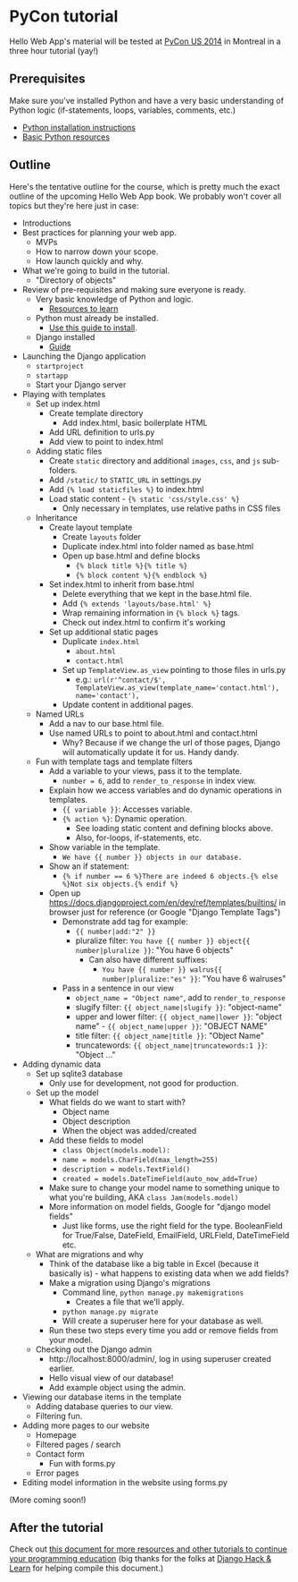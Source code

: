# PyCon tutorial

Hello Web App's material will be tested at [PyCon US
2014](https://us.pycon.org/2014/) in Montreal in a three hour tutorial (yay!)

## Prerequisites 

Make sure you've installed Python and have a very basic understanding of Python
logic (if-statements, loops, variables, comments, etc.)

* [Python installation
  instructions](https://github.com/limedaring/HelloWebApp/tree/master/installation-instructions)
* [Basic Python
  resources](https://github.com/limedaring/HelloWebApp/tree/master/python-tips) 

## Outline

Here's the tentative outline for the course, which is pretty much the exact
outline of the upcoming Hello Web App book. We probably won't cover all topics
but they're here just in case:

* Introductions
* Best practices for planning your web app.
    * MVPs
    * How to narrow down your scope.
    * How launch quickly and why.
* What we're going to build in the tutorial.
    * "Directory of objects"
* Review of pre-requisites and making sure everyone is ready.
    * Very basic knowledge of Python and logic.
        * [Resources to learn](https://github.com/limedaring/HelloWebApp/tree/master/python-tips)
    * Python must already be installed.
        * [Use this guide to install](https://github.com/limedaring/HelloWebApp/tree/master/installation-instructions).
    * Django installed
        * [Guide](https://github.com/limedaring/HelloWebApp/blob/master/installation-instructions/starting-your-project.md)
* Launching the Django application
    * `startproject`
    * `startapp`
    * Start your Django server
* Playing with templates
    * Set up index.html
        * Create template directory
            * Add index.html, basic boilerplate HTML
        * Add URL definition to urls.py
        * Add view to point to index.html
    * Adding static files
        * Create `static` directory and additional `images`, `css`, and `js`
          sub-folders.
        * Add `/static/` to `STATIC_URL` in settings.py
        * Add `{% load staticfiles %}` to index.html
        * Load static content - `{% static 'css/style.css' %}`
            * Only necessary in templates, use relative paths in CSS files
    * Inheritance
        * Create layout template
            * Create `layouts` folder
            * Duplicate index.html into folder named as base.html
            * Open up base.html and define blocks
                * `{% block title %}{% title %}`
                * `{% block content %}{% endblock %}`
        * Set index.html to inherit from base.html
            * Delete everything that we kept in the base.html file.
            * Add `{% extends 'layouts/base.html' %}`
            * Wrap remaining information in `{% block %}` tags.
            * Check out index.html to confirm it's working
        * Set up additional static pages
            * Duplicate `index.html`
                * `about.html`
                * `contact.html`
            * Set up `TemplateView.as_view` pointing to those files in urls.py
                * e.g.: `url(r'^contact/$', TemplateView.as_view(template_name='contact.html'), name='contact'),`
            * Update content in additional pages.
    * Named URLs
        * Add a nav to our base.html file.
        * Use named URLs to point to about.html and contact.html
            * Why? Because if we change the url of those pages, Django will
              automatically update it for us. Handy dandy.
    * Fun with template tags and template filters
        * Add a variable to your views, pass it to the template.
            * `number = 6`, add to `render_to_response` in index view.
        * Explain how we access variables and do dynamic operations in templates.
            * `{{ variable }}`: Accesses variable.
            * `{% action %}`: Dynamic operation.
                * See loading static content and defining blocks above.
                * Also, for-loops, if-statements, etc.
        * Show variable in the template.
            * `We have {{ number }} objects in our database.`
        * Show an if statement:
            * `{% if number == 6 %}There are indeed 6 objects.{% else %}Not six
              objects.{% endif %}`
        * Open up https://docs.djangoproject.com/en/dev/ref/templates/builtins/
          in browser just for reference (or Google "Django Template Tags")
            * Demonstrate add tag for example:
                * `{{ number|add:"2" }}`
                * pluralize filter: `You have {{ number }} object{{
                  number|pluralize }}`: "You have 6 objects"
                    * Can also have different suffixes:
                        * `You have {{ number }} walrus{{
                  number|pluralize:"es" }}`: "You have 6 walruses"
            * Pass in a sentence in our view
                * `object_name = "Object name"`, add to `render_to_response`
                * slugify filter: `{{ object_name|slugify }}`: "object-name"
                * upper and lower filter: `{{ object_name|lower }}`: "object
                  name" - `{{ object_name|upper }}`: "OBJECT NAME"
                * title filter: `{{ object_name|title }}`: "Object Name"
                * truncatewords: `{{ object_name|truncatewords:1 }}`: "Object
                  ..."
* Adding dynamic data
    * Set up sqlite3 database
        * Only use for development, not good for production.
    * Set up the model
        * What fields do we want to start with?
            * Object name
            * Object description
            * When the object was added/created
        * Add these fields to model
            * `class Object(models.model):`
            * `name = models.CharField(max_length=255)`
            * `description = models.TextField()`
            * `created = models.DateTimeField(auto_now_add=True)`
        * Make sure to change your model name to something unique to
          what you're building, AKA `class Jam(models.model)`
        * More information on model fields, Google for "django model fields"
            * Just like forms, use the right field for the type. BooleanField
              for True/False, DateField, EmailField, URLField, DateTimeField etc.
    * What are migrations and why
        * Think of the database like a big table in Excel (because it basically
          is) - what happens to existing data when we add fields?
        * Make a migration using Django's migrations
            * Command line, `python manage.py makemigrations`
                * Creates a file that we'll apply.
            * `python manage.py migrate`
            * Will create a superuser here for your database as well.
        * Run these two steps every time you add or remove fields from your
          model.
    * Checking out the Django admin
        * http://localhost:8000/admin/, log in using superuser created earlier.
        * Hello visual view of our database!
        * Add example object using the admin.
* Viewing our database items in the template
    * Adding database queries to our view.
    * Filtering fun.
* Adding more pages to our website
    * Homepage
    * Filtered pages / search
    * Contact form
        * Fun with forms.py
    * Error pages
* Editing model information in the website using forms.py

(More coming soon!)

## After the tutorial

Check out [this document for more resources and other tutorials to continue your
programming
education](https://github.com/limedaring/HelloWebApp/blob/master/pycon-tutorial/additional-resources.md)
(big thanks for the folks at [Django Hack &
Learn](https://www.eventbrite.com/e/django-hack-learn-tickets-9900931954) for
helping compile this document.)
